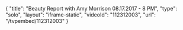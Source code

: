 {
    "title": "Beauty Report with Amy Morrison 08.17.2017 - 8 PM",
    "type": "solo",
    "layout": "iframe-static",
    "videoId": "112312003",
    "url": "\/tvpembed\/112312003"
}